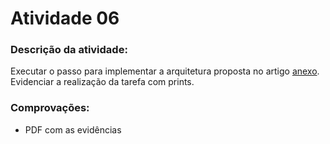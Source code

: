 # Atividade 06
### Descrição da atividade:
Executar o passo para implementar a arquitetura proposta no artigo [anexo](https://renatogroffe.medium.com/postgresql-pgadmin-4-docker-compose-montando-rapidamente-um-ambiente-para-uso-55a2ab230b89). Evidenciar a realização da tarefa com prints.

### Comprovações:
- PDF com as evidências
